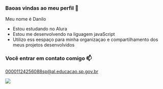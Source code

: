 ### Baoas vindas ao meu perfil 💙

Meu nome é Danilo

-   Estou estudando no Alura
-   Estou me desenvolvendo na liguagem javaScript
-   Utilizo ess eespaço para minha organizaçao e compartilhamento dos meus projetos desenvolvidos

 ### Você entrar em contato comigo 📫

00001124256088sp@al.educacao.sp.gov.br

![](https://media1.tenor.com/m/PA7_rZlLgbkAAAAd/meme-our.gif)
